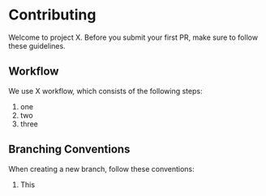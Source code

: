 # Contributing

Welcome to project X. Before you submit your first PR, make sure to follow these guidelines.

## Workflow

We use X workflow, which consists of the following steps:

1. one
2. two
3. three

## Branching Conventions

When creating a new branch, follow these conventions:

1. This
